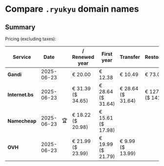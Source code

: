 # Compare `.ryukyu` domain names

## Summary

Pricing (excluding taxes):

| Service | Date |  | / Renewed year | First year | Transfer | Restoration |
|--|--|--|--|--|--|--|
| **Gandi** | 2025-06-23 |  | € 20.00 | € 12.38 | € 10.49 | € 73.09 |
| **Internet.bs** | 2025-06-23 |  | € 31.39<br>($ 34.65) | € 28.64<br>($ 31.64) | € 28.64<br>($ 31.64) | € 127.89<br>($ 141.25) |
| **Namecheap** | 2025-06-23 | 🏆 | € 18.22<br>($ 20.98) | € 15.61<br>($ 17.98) |  |  |
| **OVH** | 2025-06-23 |  | € 21.99<br>($ 23.99) | € 19.99<br>($ 21.79) | € 9.99<br>($ 13.99) |  |
